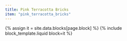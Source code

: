 ```yaml
---
title: Pink Terracotta Bricks
item: "pink_terracotta_bricks"
---
```


{% assign it = site.data.blocks[page.block] %}
{% include block_template.liquid block=it %}

